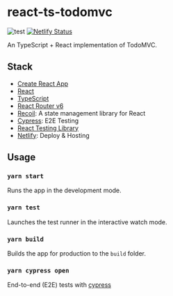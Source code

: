 # react-ts-todomvc

![test](https://github.com/oh-my-playground/react-ts-todomvc/actions/workflows/test.yml/badge.svg)
[![Netlify Status](https://api.netlify.com/api/v1/badges/e1768a1c-438d-4ef1-bb75-1250a2c12fb2/deploy-status)](https://keen-tereshkova-a80676.netlify.app)

An TypeScript + React implementation of TodoMVC.

## Stack

- [Create React App](https://github.com/facebook/create-react-app)
- [React](https://github.com/facebook/react/)
- [TypeScript](https://www.typescriptlang.org/) 
- [React Router v6](https://github.com/remix-run/react-router)
- [Recoil](https://recoiljs.org/): A state management library for React
- [Cypress](https://www.cypress.io/): E2E Testing
- [React Testing Library](https://github.com/testing-library/react-testing-library)
- [Netlify](https://www.netlify.com/): Deploy & Hosting

## Usage

### `yarn start`

Runs the app in the development mode.

### `yarn test`

Launches the test runner in the interactive watch mode.

### `yarn build`

Builds the app for production to the `build` folder.

### `yarn cypress open`

End-to-end (E2E) tests with [cypress](https://www.cypress.io/)
